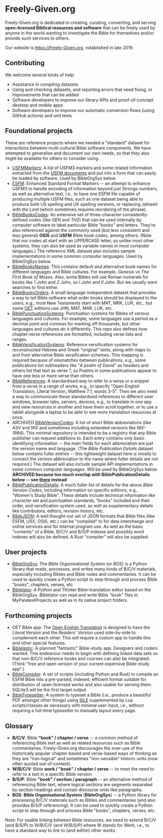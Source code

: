 # Freely-Given.org

Freely-Given.org is dedicated to creating, curating, converting, and serving **open-licensed
Biblical resources and software** that can be freely used by anyone in the world
wanting to investigate the Bible for themselves
and/or provide such services to others.

Our website is https://Freely-Given.org, established in late 2019.

## Contributing

We welcome several kinds of help:

- Assistance in compiling datasets
- Using and checking datasets, and reporting errors that need fixing, or improvements that can be added
- Software developers to improve our library APIs and proof-of-concept desktop and mobile apps
- Software developers to improve our automatic conversion flows (using GitHub actions) and unit tests

## Foundational projects

These are reference projects where we needed a "standard" dataset for interactions between multi-cultural Bible software components.
We have attempted to generalise and document our own needs,
so that they also might be available for others to consider using.

- [USFMMarkers](https://github.com/Freely-Given-org/USFMMarkers): A list of USFM3 markers and some related information extracted from the [USFM documents](https://ubsicap.github.io/usfm/) and put into a form that can easily be loaded by software. Used by BibleOrgSys below.
- [ESFM](https://github.com/Freely-Given-org/ESFM): Enhanced Standard Format Markers -- an attempt to enhance USFM3 to handle encoding of information beyond just Strongs numbers, as well as alternative text, i.e., to have one ESFM file capable of producing multiple USFM files, such as one dataset being able to produce both US spelling and UK spelling versions, or replacing *Jahweh* with *the Lord* (which sometimes requires reordering of the phrase).
- [BibleBooksCodes](https://github.com/Freely-Given-org/BibleBooksCodes): An extensive set of three-character consistently-defined codes (like *GEN* and *TH2*) that can be used internally by computer software to label particular Bible "books" and letters. They're also referenced against the commonly used (but less consistent and less general) **OSIS** and **USFM** Bible book codes, among others. (Note that our codes all start with an UPPERCASE letter, so unlike most other systems, they can also be used as variable names in most computer languages.) The reference XML dataset also includes sample implementations in some common computer languages. Used by BibleOrgSys below.
- [BibleBooksNames](https://github.com/Freely-Given-org/BibleBooksNames): This contains default and alternative book names for different languages and Bible cultures. For example, *Genesis* vs *The First Book of Moses*. Also, some Bibles will use Roman numerals for books like *1 John* and *2 John*, so *I John* and *II John*. But we usually want searches to find either.
- [BibleBooksOrders](https://github.com/Freely-Given-org/BibleBooksOrders): A small language-independent dataset that provides a way to tell Bible software what order books should be displayed to the users, e.g., most New Testaments start with MAT, MRK, LUK, etc., but some [OET](https://OpenEnglishTranslation.Bible) editions use JHN, MAT, MAR, LUK, etc.
- [BiblePunctuationSystems](https://github.com/Freely-Given-org/BiblePunctuationSystems): Punctuation systems for Bibles of various languages and cultures. For example, some languages use a period as a decimal point and commas for marking off thousands, but other languages and cultures do it differently. This repo also defines how chapter:verse references are formatted, including verse lists and ranges.
- [BibleVersificationSystems](https://github.com/Freely-Given-org/BibleVersificationSystems): Reference versification systems for reconstructed Hebrew and Greek "original" texts, along with maps to and from alternative Bible versification schemes. This mapping is required because of mismatches between publications, e.g., some publications list subheaders like "*A psalm of David*" as headers and others list that text as verse 1, so Psalms in some publications appear to have one less or more verse than others.
- [BibleReferences](https://github.com/Freely-Given-org/BibleReferences): A standardised way to refer to a verse or a snippet from a verse in a range of works, e.g., to specify "Open English Translation, Literal Version, Matthew 7:1, words 3-5". Then we also need a way to communicate these standardised references to different user windows, browser tabs, servers, devices, e.g., to translate in one app and view resources in another and have them scroll together, or to use a tablet alongside a laptop to be able to see more translation resources at once.
- ARCHIVED [BibleVersionCodes](https://github.com/Freely-Given-org/BibleVersionCodes): A list of short Bible abbreviations (like *ASV* and *NIV* and sometimes including extended versions like *NIV-1984*). This minimal repository is intended to be a registry that any Bible publisher can request additions to. Each entry contains only basic identifying information -- the main fields for each abbreviation are just the version name and language. (The *Bible Publication Details* dataset below contains fuller entries -- this lightweight dataset here is mostly to connect the version abbreviation to the name where fuller details are not required.) The dataset will also include sample API implementations in some common computer languages. Will be used by BibleOrgSys below. **ARCHIVED because too much overlap with BiblePublicationDetails below -- see [there](https://github.com/Freely-Given-org/BiblePublicationDetails) instead**
- [BiblePublicationDetails](https://github.com/Freely-Given-org/BiblePublicationDetails): A much fuller list of details for the above *Bible Version Codes*, including information on specific editions, e.g., "Women's Study Bible". These details include technical information like character set and punctuation standards, "books" included and their order, and versification system used, as well as supplementary details like contributors, editors, revision history, etc.
- [BibleJSON](https://github.com/Freely-Given-org/BibleJSON): A well thought-out set of JSON formats that Bible files (like ESFM, USX, OSIS, etc.) can be "compiled" to for data interchange and online services and for internal program use. As well as the basic "contents" of a Bible, B/C/V and B/S/P indexes and possibly word indexes will also be defined. A Rust "compiler" will also be supplied.

## User projects

- [BibleOrgSys](https://github.com/Freely-Given-org/BibleOrgSys): The *Bible Organisational System* (or *BOS*) is a Python library that reads, processes, and writes many kinds of B/C/V materials, especially including Bibles and Bible notes and commentaries. It can be used to quickly create a Python script to step through and process Bible "books", chapters, verses, etc.
- [Biblelator](https://github.com/Freely-Given-org/Biblelator): A Python and TKinter Bible-translation editor based on the BibleOrgSys. Biblelator can read and write Bible "book" files in MyParatextProjects as well as in its native project folders.

## Forthcoming projects

- OET Bible app: The [Open English Translation](https://OpenEnglishTranslation.Bible) is designed to have the *Literal Version* and the *Readers' Version* used side-by-side to complement each other. This will require a custom app to handle this and other special features.
- [Biblelastic](https://github.com/Freely-Given-org/Biblelastic): A planned "fantastic" Bible-study app. Designers and coders wanted. This endeavour needs to begin with defining linked data sets so that non-B/C/V reference books and courses can also be integrated. (Think "free and open version of your current expensive Bible-study app".)
- [BibleCompiler](https://github.com/Freely-Given-org/BibleCompiler): A set of scripts (including Python and Rust) to compile an ESFM Bible into a pre-parsed, indexed, efficient format suitable for distribution of open-licensed works and also usable for serving them. SQLite3 will be the first target output.
- [BibleTypesetter](https://github.com/Freely-Given-org/BibleTypesetter): A system to typeset a Bible (i.e., produce a beautiful PDF amongst other things) using [SILE](https://sile-typesetter.org/) supplemented by Lua scripts/classes as necessary with minimal user input, i.e., without requiring a full-time typesetter to manually layout every page.

## Glossary

- **B/C/V**: Bible **"book" / chapter / verse** -- a common method of referencing Bible text as well as related resources such as Bible commentaries. Freely-Given.org discourages the over-use of the historically popular chapter-based and verse-based ways of thinking as they are "non-logical" and sometimes "non-sensible" historic units (now often quoted out-of-context).
- **W/B/C/V**: Bible **work / "book" / chapter / verse** -- to meet the need to refer to a text in a specific Bible version
- **B/S/P**: Bible **"book" / section / paragraph** -- an alternative method of referencing Bible text, where logical sections are segments separated by section headings and contain discourse units like paragraphs.
- **BOS**: **Bible Organisational System** (**BibleOrgSys**) -- a Python library for processing B/C/V materials such as Bibles and commentaries (and also provides B/S/P referencing). It can be used to quickly create a Python script to step through and process Bible "books", chapters, verses, etc.

Note: For usable linking between Bible resources, we need to extend B/C/V (and B/S/P) to W/B/C/V (and W/B/S/P) where W stands for _Work_, i.e., to have a standard way to link to (and within) other works.
